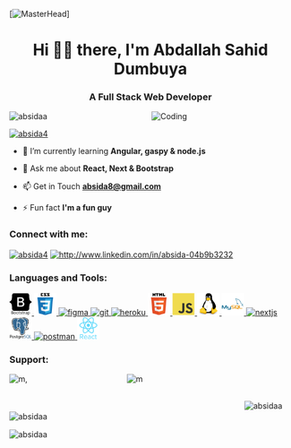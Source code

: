 [![MasterHead](https://camo.githubusercontent.com/f6ceef6182b0f307f57a53dce6d6f1e5821019109609bbcdf4b776e912949503/68747470733a2f2f6d656469612e74656e6f722e636f6d2f714a35657656732d5f755541414141432f636f64696e672e676966)]
<h1 align="center">Hi 👋🏾 there, I'm Abdallah Sahid Dumbuya</h1>
<h3 align="center">A Full Stack Web Developer</h3>
<img align="right" alt="Coding" width="250"src="https://camo.githubusercontent.com/c1dcb74cc1c1835b1d716f5051499a2814c683c806b15f04b0eba492863703e9/68747470733a2f2f63646e2e6472696262626c652e636f6d2f75736572732f3733303730332f73637265656e73686f74732f363538313234332f6176656e746f2e676966">

<p align="left"> <img src="https://komarev.com/ghpvc/?username=absidaa&label=Profile%20views&color=0e75b6&style=flat" alt="absidaa" /> </p>

<p align="left"> <a href="https://twitter.com/absida4" target="blank"><img src="https://img.shields.io/twitter/follow/absida4?logo=twitter&style=for-the-badge" alt="absida4" /></a> </p>

- 🌱 I’m currently learning **Angular, gaspy & node.js**

- 💬 Ask me about **React, Next & Bootstrap**

- 📫 Get in Touch **absida8@gmail.com**

- ⚡ Fun fact **I'm a fun guy**

<h3 align="left">Connect with me:</h3>
<p align="left">
<a href="https://twitter.com/absida4" target="blank"><img align="center" src="https://raw.githubusercontent.com/rahuldkjain/github-profile-readme-generator/master/src/images/icons/Social/twitter.svg" alt="absida4" height="30" width="40" /></a>
<a href="https://linkedin.com/in/http://www.linkedin.com/in/absida-04b9b3232" target="blank"><img align="center" src="https://raw.githubusercontent.com/rahuldkjain/github-profile-readme-generator/master/src/images/icons/Social/linked-in-alt.svg" alt="http://www.linkedin.com/in/absida-04b9b3232" height="30" width="40" /></a>
</p>

<h3 align="left">Languages and Tools:</h3>
<p align="left"> <a href="https://getbootstrap.com" target="_blank" rel="noreferrer"> <img src="https://raw.githubusercontent.com/devicons/devicon/master/icons/bootstrap/bootstrap-plain-wordmark.svg" alt="bootstrap" width="40" height="40"/> </a> <a href="https://www.w3schools.com/css/" target="_blank" rel="noreferrer"> <img src="https://raw.githubusercontent.com/devicons/devicon/master/icons/css3/css3-original-wordmark.svg" alt="css3" width="40" height="40"/> </a> <a href="https://www.figma.com/" target="_blank" rel="noreferrer"> <img src="https://www.vectorlogo.zone/logos/figma/figma-icon.svg" alt="figma" width="40" height="40"/> </a> <a href="https://git-scm.com/" target="_blank" rel="noreferrer"> <img src="https://www.vectorlogo.zone/logos/git-scm/git-scm-icon.svg" alt="git" width="40" height="40"/> </a> <a href="https://heroku.com" target="_blank" rel="noreferrer"> <img src="https://www.vectorlogo.zone/logos/heroku/heroku-icon.svg" alt="heroku" width="40" height="40"/> </a> <a href="https://www.w3.org/html/" target="_blank" rel="noreferrer"> <img src="https://raw.githubusercontent.com/devicons/devicon/master/icons/html5/html5-original-wordmark.svg" alt="html5" width="40" height="40"/> </a> <a href="https://developer.mozilla.org/en-US/docs/Web/JavaScript" target="_blank" rel="noreferrer"> <img src="https://raw.githubusercontent.com/devicons/devicon/master/icons/javascript/javascript-original.svg" alt="javascript" width="40" height="40"/> </a> <a href="https://www.linux.org/" target="_blank" rel="noreferrer"> <img src="https://raw.githubusercontent.com/devicons/devicon/master/icons/linux/linux-original.svg" alt="linux" width="40" height="40"/> </a> <a href="https://www.mysql.com/" target="_blank" rel="noreferrer"> <img src="https://raw.githubusercontent.com/devicons/devicon/master/icons/mysql/mysql-original-wordmark.svg" alt="mysql" width="40" height="40"/> </a> <a href="https://nextjs.org/" target="_blank" rel="noreferrer"> <img src="https://cdn.worldvectorlogo.com/logos/nextjs-2.svg" alt="nextjs" width="40" height="40"/> </a> <a href="https://www.postgresql.org" target="_blank" rel="noreferrer"> <img src="https://raw.githubusercontent.com/devicons/devicon/master/icons/postgresql/postgresql-original-wordmark.svg" alt="postgresql" width="40" height="40"/> </a> <a href="https://postman.com" target="_blank" rel="noreferrer"> <img src="https://www.vectorlogo.zone/logos/getpostman/getpostman-icon.svg" alt="postman" width="40" height="40"/> </a> <a href="https://reactjs.org/" target="_blank" rel="noreferrer"> <img src="https://raw.githubusercontent.com/devicons/devicon/master/icons/react/react-original-wordmark.svg" alt="react" width="40" height="40"/> </a> </p>

<h3 align="left">Support:</h3>
<p><a href="https://www.buymeacoffee.com/m,"> <img align="left" src="https://cdn.buymeacoffee.com/buttons/v2/default-yellow.png" height="50" width="210" alt="m," /></a><a href="https://ko-fi.com/m"> <img align="left" src="https://cdn.ko-fi.com/cdn/kofi3.png?v=3" height="50" width="210" alt="m" /></a></p><br><br>

<p><img align="left" src="https://github-readme-stats.vercel.app/api/top-langs?username=absidaa&show_icons=true&locale=en&layout=compact" alt="absidaa" /></p>

<p>&nbsp;<img align="center" src="https://github-readme-stats.vercel.app/api?username=absidaa&show_icons=true&locale=en" alt="absidaa" /></p>

<p><img align="center" src="https://github-readme-streak-stats.herokuapp.com/?user=absidaa&" alt="absidaa" /></p>
